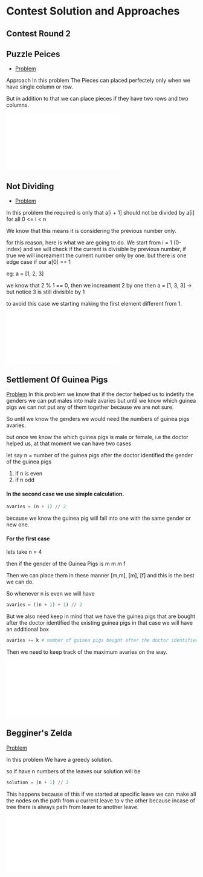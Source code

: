 # Contest Solution and Approaches

## Contest Round 2
## Puzzle Peices 
- [Problem](https://codeforces.com/problemset/problem/1345/A)

Approach 
In this problem The Pieces can placed perfectely only when we have single column or row.

But in addition to that we can place pieces if they have two rows and two columns.

![Solution](A_Puzzle_Pieces.py)

## Not Dividing
- [Problem](https://codeforces.com/problemset/problem/1794/B)

In this problem the required is only that a[i + 1] should not be divided by a[i] for all 0 <= i < n

We know that this means it is considering the previous number only. 

for this reason, here is what we are going to do. We start from i = 1 (0-index) and we will check if the current is divisible by previous number, if true we will increament the current number only by one. but there is one edge case if our a[0] == 1

eg: a = [1, 2, 3]

we know that 2 % 1 == 0, then we increament 2 by one 
then a = [1, 3, 3] -> but notice 3 is still divisible by 1

to avoid this case we starting making the first element different from 1.
![Solution](B_Not_Dividing.py)

## Settlement Of Guinea Pigs
[Problem](https://codeforces.com/problemset/problem/1802/B)
In this problem we know that if the dector helped us to indetify the genders we can put males into male avaries but until we know which guinea pigs we can not put any of them together because we are not sure. 

So until we know the genders we would need the numbers of guinea pigs avaries. 

but once we know the which guinea pigs is male or female, i.e the doctor helped us, at that moment we can have two cases 

let say n = number of the guinea pigs after the doctor identified the gender of the guinea pigs

1. if n is even 
2. if n odd

####  In the second case we use simple calculation. 

```python 
avaries = (n + 1) // 2
```

because we know the guinea pig will fall into one with the same gender or new one.

#### For the first case

lets take n = 4

then if the gender of the Guinea Pigs is 
m m m f

Then we can place them in these manner  [m,m], [m], [f] and this is the best we can do. 

So whenever n is even we will have 

```python 
avaries = ((n + 1) + 1) // 2
```

But we also need keep in mind that we have the guinea pigs that are bought after the doctor identified the existing guinea pigs in that case we will have an additional box
```python 
avaries += k # number of guinea pigs bought after the doctor identified the guinea pigs
```

Then we need to keep track of the maximum avaries on the way.

![Solution](C_Settlement_of_Guinea_Pigs.py)



## Begginer's Zelda
[Problem](https://codeforces.com/problemset/problem/1905/B)

In this problem We have a greedy solution.

so if have n numbers of the leaves our solution will be 
```python 
solution = (n + 1) // 2

```
This happens because of this 
if we started at specific leave we can make all the nodes on the path from u current leave to v the other because incase of tree there is always path from leave to another leave.

![Solution](D_Begginer_s_Zelda.py)

